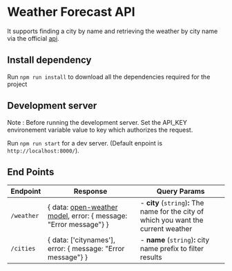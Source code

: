 # Weather Forecast API 

It supports finding a city by name and retrieving the weather by city name via the official [api](https://openweathermap.org/current). 

## Install dependency

Run `npm run install` to download all the dependencies required for the project

## Development server

Note : Before running the development server. Set the API_KEY environement variable value to key which authorizes the request.

Run `npm run start` for a dev server. (Default enpoint is `http://localhost:8000/`).

## End Points

| Endpoint                                 | Response                                                                                                          | Query Params                                                                                                                                                                                                                                                       |
|------------------------------------------|-------------------------------------------------------------------------------------------------------------------|--------------------------------------------------------------------------------------------------------------------------------------------------------------------------------------------------------------------------------------------------------------|
| `/weather`            | { data: [open-weather model](https://openweathermap.org/current#current_JSON), error: { message: "Error message"} } | - **city** (`string`)**:** The name for the city of which you want the current weather                                                                                                                                                                       |
| `/cities`                | { data: ['citynames'], error: { message: "Error message"} } | - **name** (`string`)**:** city name prefix to filter results                                                                                                                                                                       |
